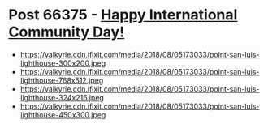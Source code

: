 # Post 66375 - [Happy International Community Day!](https://www.ifixit.com/News/66375/happy-international-community-day)

- https://valkyrie.cdn.ifixit.com/media/2018/08/05173033/point-san-luis-lighthouse-300x200.jpeg
- https://valkyrie.cdn.ifixit.com/media/2018/08/05173033/point-san-luis-lighthouse-768x512.jpeg
- https://valkyrie.cdn.ifixit.com/media/2018/08/05173033/point-san-luis-lighthouse-324x216.jpeg
- https://valkyrie.cdn.ifixit.com/media/2018/08/05173033/point-san-luis-lighthouse-450x300.jpeg
